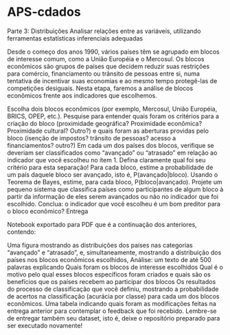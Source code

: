 # APS-cdados

Parte 3: Distribuições
Analisar relações entre as variáveis, utilizando ferramentas estatísticas inferenciais adequadas

Desde o começo dos anos 1990, vários países têm se agrupado em blocos de interesse comum, como a União Européia e o Mercosul. Os blocos econômicos são grupos de países que decidem reduzir suas restrições para comércio, financiamento ou trânsito de pessoas entre si, numa tentativa de incentivar suas economias e ao mesmo tempo protegê-las de competições desiguais. Nesta etapa, faremos a análise de blocos econômicos frente aos indicadores que escolhemos.

Escolha dois blocos econômicos (por exemplo, Mercosul, União Européia, BRICS, OPEP, etc.). Pesquise para entender quais foram os critérios para a criação do bloco (proximidade geográfica? Proximidade econômica? Proximidade cultural? Outro?) e quais foram as aberturas providas pelo bloco (isenção de impostos? trânsito de pessoas? acesso a financiamentos? outro?)
Em cada um dos países dos blocos, verifique se deveriam ser classificados como “avançado” ou “atrasado” em relação ao indicador que você escolheu no ítem 1. Defina claramente qual foi seu critério para esta separação!
Para cada bloco, estime a probabilidade de um país daquele bloco ser avançado, isto é, P(avançado|bloco).
Usando o Teorema de Bayes, estime, para cada bloco, P(bloco|avançado).
Projete um pequeno sistema que classifica países como participantes de algum bloco à partir da informação de eles serem avançados ou não no indicador que foi escolhido.
Conclua: o indicador que você escolheu é um bom preditor para o bloco econômico?
Entrega

Notebook exportado para PDF que é a continuação dos anteriores, contendo:

Uma figura mostrando as distribuições dos países nas categorias “avançado” e “atrasado”, e, simultaneamente, mostrando a distribuição dos países nos blocos econômicos escolhidos,
Análise: um texto de até 500 palavras explicando
Quais foram os blocos de interesse escolhidos
Qual é o motivo pelo qual esses blocos específicos foram criados e quais são os benefícios que os países recebem ao participar dos blocos
Os resultados do processo de classificação que você definiu, mostrando a probabilidade de acertos na classificação (acurácia por classe) para cada um dos blocos econômicos.
Uma tabela indicando quais foram as modificações feitas na entrega anterior para contemplar o feedback que foi recebido.
Lembre-se de entregar também seu dataset, isto é, deixe o repositório preparado para ser executado novamente!